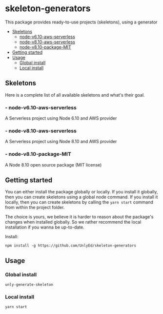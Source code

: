 # skeleton-generators

This package provides ready-to-use projects (skeletons), using a generator

<!-- toc -->

- [Skeletons](#skeletons)
  * [node-v6.10-aws-serverless](#node-v610-aws-serverless)
  * [node-v8.10-aws-serverless](#node-v810-aws-serverless)
  * [node-v8.10-package-MIT](#node-v810-package-mit)
- [Getting started](#getting-started)
- [Usage](#usage)
  * [Global install](#global-install)
  * [Local install](#local-install)

<!-- tocstop -->

## Skeletons

Here is a complete list of all available skeletons and what's their goal.

### - node-v6.10-aws-serverless

A Serverless project using Node 6.10 and AWS provider

### - node-v8.10-aws-serverless

A Serverless project using Node 8.10 and AWS provider

### - node-v8.10-package-MIT

A Node 8.10 open source package (MIT license)

## Getting started

You can either install the package globally or locally.
If you install it globally, then you can create skeletons using a global node command.
If you install it locally, then you can create skeletons by calling the `yarn start` command from within the project folder.

The choice is yours, we believe it is harder to reason about the package's changes when installed globally. 
So we rather recommend the local installation if you wanna be up-to-date.

Install:
```
npm install -g https://github.com/UnlyEd/skeleton-generators
```

## Usage

### Global install
`unly-generate-skeleton`

### Local install
`yarn start`
